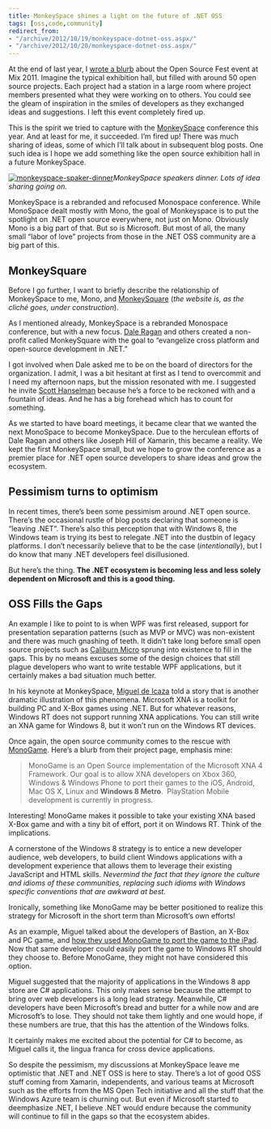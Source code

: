```yaml
---
title: MonkeySpace shines a light on the future of .NET OSS
tags: [oss,code,community]
redirect_from:
- "/archive/2012/10/19/monkeyspace-dotnet-oss.aspx/"
- "/archive/2012/10/20/monkeyspace-dotnet-oss.aspx/"
---
```


At the end of last year, I [wrote a
blurb](https://haacked.com/archive/2011/12/26/oss-net-2011.aspx "OSS and .NET Year in Review")
about the Open Source Fest event at Mix 2011. Imagine the typical
exhibition hall, but filled with around 50 open source projects. Each
project had a station in a large room where project members presented
what they were working on to others. You could see the gleam of
inspiration in the smiles of developers as they exchanged ideas and
suggestions. I left this event completely fired up.

This is the spirit we tried to capture with the
[MonkeySpace](http://monkeyspace.org "MonkeySpace") conference this
year. And at least for me, it succeeded. I’m fired up! There was much
sharing of ideas, some of which I’ll talk about in subsequent blog
posts. One such idea is I hope we add something like the open source
exhibition hall in a future MonkeySpace.

[![monkeyspace-spaker-dinner](https://haacked.com/images/haacked_com/WindowsLiveWriter/MonkeySpace-and-the-Futu.NET-Open-Source_121F1/monkeyspace-spaker-dinner_thumb.jpg "monkeyspace-spaker-dinner")](https://haacked.com/images/haacked_com/WindowsLiveWriter/MonkeySpace-and-the-Futu.NET-Open-Source_121F1/monkeyspace-spaker-dinner_2.jpg)*MonkeySpace
speakers dinner. Lots of idea sharing going on.*

MonkeySpace is a rebranded and refocused Monospace conference. While
MonoSpace dealt mostly with Mono, the goal of Monkeyspace is to put the
spotlight on .NET open source everywhere, not just on Mono. Obviously
Mono is a big part of that. But so is Microsoft. But most of all, the
many small “labor of love” projects from those in the .NET OSS community
are a big part of this.

MonkeySquare
------------

Before I go further, I want to briefly describe the relationship of
MonkeySpace to me, Mono, and
[MonkeySquare](http://monkeysquare.org "MonkeySquare") (*the website is,
as the cliché goes, under construction*).

As I mentioned already, MonkeySpace is a rebranded Monospace conference,
but with a new focus. [Dale Ragan](http://ragan.io/ "Dale Ragan") and
others created a non-profit called MonkeySquare with the goal to
“evangelize cross platform and open-source development in .NET.”

I got involved when Dale asked me to be on the board of directors for
the organization. I admit, I was a bit hesitant at first as I tend to
overcommit and I need my afternoon naps, but the mission resonated with
me. I suggested he invite [Scott
Hanselman](http://hanselman.com/blog "Hanselman's Blog") because he’s a
force to be reckoned with and a fountain of ideas. And he has a big
forehead which has to count for something.

As we started to have board meetings, it became clear that we wanted the
next MonoSpace to become MonkeySpace. Due to the herculean efforts of
Dale Ragan and others like Joseph Hill of Xamarin, this became a
reality. We kept the first MonkeySpace small, but we hope to grow the
conference as a premier place for .NET open source developers to share
ideas and grow the ecosystem.

Pessimism turns to optimism
---------------------------

In recent times, there’s been some pessimism around .NET open source.
There’s the occasional rustle of blog posts declaring that someone is
“leaving .NET”. There’s also this perception that with Windows 8, the
Windows team is trying its best to relegate .NET into the dustbin of
legacy platforms. I don’t necessarily believe that to be the case
(*intentionally*), but I do know that many .NET developers feel
disillusioned.

But here’s the thing. **The .NET ecosystem is becoming less and less
solely dependent on Microsoft and this is a good thing.**

OSS Fills the Gaps
------------------

An example I like to point to is when WPF was first released, support
for presentation separation patterns (such as MVP or MVC) was
non-existent and there was much gnashing of teeth. It didn’t take long
before small open source projects such as [Caliburn
Micro](http://caliburnmicro.codeplex.com "Caliburn Micro") sprung into
existence to fill in the gaps. This by no means excuses some of the
design choices that still plague developers who want to write testable
WPF applications, but it certainly makes a bad situation much better.

In his keynote at MonkeySpace, [Miguel de
Icaza](http://tirania.org/blog/ "Miguel de Icaza") told a story that is
another dramatic illustration of this phenomena. Microsoft XNA is a
toolkit for building PC and X-Box games using .NET. But for whatever
reasons, Windows RT does not support running XNA applications. You can
still write an XNA game for Windows 8, but it won’t run on the Windows
RT devices.

Once again, the open source community comes to the rescue with
[MonoGame](http://monogame.codeplex.com/ "MonoGame on CodePlex"). Here’s
a blurb from their project page, emphasis mine:

> MonoGame is an Open Source implementation of the Microsoft XNA 4
> Framework. Our goal is to allow XNA developers on Xbox 360, Windows &
> Windows Phone to port their games to the iOS, Android, Mac OS X, Linux
> and **Windows 8 Metro**.  PlayStation Mobile development is currently
> in progress.

Interesting! MonoGame makes it possible to take your existing XNA based
X-Box game and with a tiny bit of effort, port it on Windows RT. Think
of the implications.

A cornerstone of the Windows 8 strategy is to entice a new developer
audience, web developers, to build client Windows applications with a
development experience that allows them to leverage their existing
JavaScript and HTML skills. *Nevermind the fact that they ignore the
culture and idioms of these communities, replacing such idioms with
Windows specific conventions that are awkward at best.*

Ironically, something like MonoGame may be better positioned to realize
this strategy for Microsoft in the short term than Microsoft’s own
efforts!

As an example, Miguel talked about the developers of Bastion, an X-Box
and PC game, and [how they used MonoGame to port the game to the
iPad](http://blog.xamarin.com/2012/08/30/supergiant-games-uses-xamarin-for-bastion-ipad-app/ "Bastion ported to iPad").
Now that same developer could easily port the game to Windows RT should
they choose to. Before MonoGame, they might not have considered this
option.

Miguel suggested that the majority of applications in the Windows 8 app
store are C# applications. This only makes sense because the attempt to
bring over web developers is a long lead strategy. Meanwhile, C#
developers have been Microsoft’s bread and butter for a while now and
are Microsoft’s to lose. They should not take them lightly and one would
hope, if these numbers are true, that this has the attention of the
Windows folks.

It certainly makes me excited about the potential for C# to become, as
Miguel calls it, the lingua franca for cross device applications.

So despite the pessimism, my discussions at MonkeySpace leave me
optimistic that .NET and .NET OSS is here to stay. There’s a lot of good
OSS stuff coming from Xamarin, independents, and various teams at
Microsoft such as the efforts from the MS Open Tech initiative and all
the stuff that the Windows Azure team is churning out. But even if
Microsoft started to deemphasize .NET, I believe .NET would endure
because the community will continue to fill in the gaps so that the
ecosystem abides.


